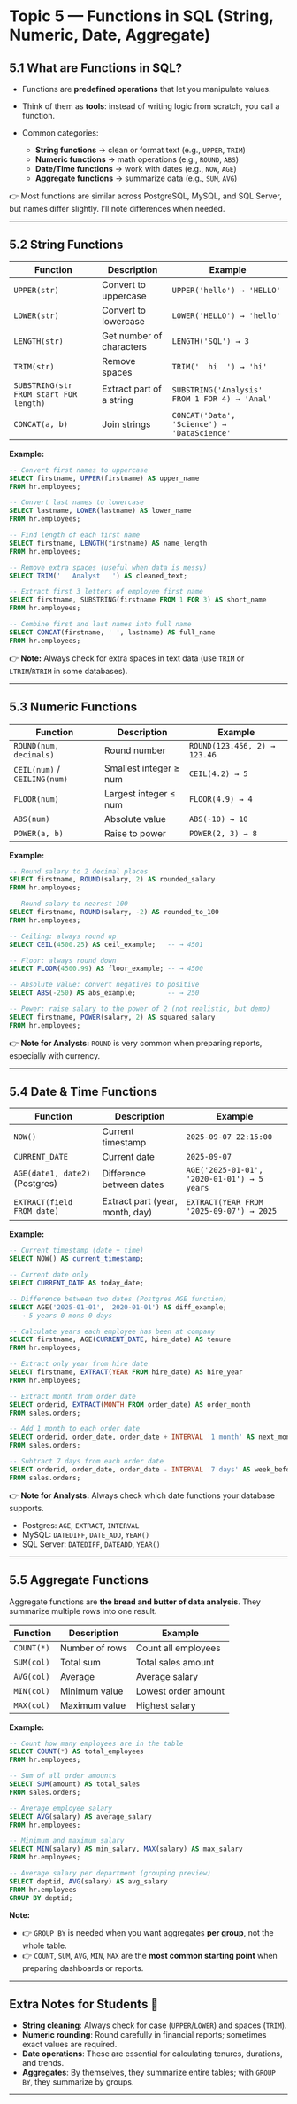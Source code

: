 # Topic 5 — Functions in SQL (String, Numeric, Date, Aggregate)

## 5.1 What are Functions in SQL?

* Functions are **predefined operations** that let you manipulate values.
* Think of them as **tools**: instead of writing logic from scratch, you call a function.
* Common categories:

  * **String functions** → clean or format text (e.g., `UPPER`, `TRIM`)
  * **Numeric functions** → math operations (e.g., `ROUND`, `ABS`)
  * **Date/Time functions** → work with dates (e.g., `NOW`, `AGE`)
  * **Aggregate functions** → summarize data (e.g., `SUM`, `AVG`)

👉 Most functions are similar across PostgreSQL, MySQL, and SQL Server, but names differ slightly. I’ll note differences when needed.

---

## 5.2 String Functions

| Function                               | Description              | Example                                       |
| -------------------------------------- | ------------------------ | --------------------------------------------- |
| `UPPER(str)`                           | Convert to uppercase     | `UPPER('hello') → 'HELLO'`                    |
| `LOWER(str)`                           | Convert to lowercase     | `LOWER('HELLO') → 'hello'`                    |
| `LENGTH(str)`                          | Get number of characters | `LENGTH('SQL') → 3`                           |
| `TRIM(str)`                            | Remove spaces            | `TRIM('  hi  ') → 'hi'`                       |
| `SUBSTRING(str FROM start FOR length)` | Extract part of a string | `SUBSTRING('Analysis' FROM 1 FOR 4) → 'Anal'` |
| `CONCAT(a, b)`                         | Join strings             | `CONCAT('Data', 'Science') → 'DataScience'`   |

**Example:**

```sql
-- Convert first names to uppercase
SELECT firstname, UPPER(firstname) AS upper_name
FROM hr.employees;

-- Convert last names to lowercase
SELECT lastname, LOWER(lastname) AS lower_name
FROM hr.employees;

-- Find length of each first name
SELECT firstname, LENGTH(firstname) AS name_length
FROM hr.employees;

-- Remove extra spaces (useful when data is messy)
SELECT TRIM('   Analyst   ') AS cleaned_text;

-- Extract first 3 letters of employee first name
SELECT firstname, SUBSTRING(firstname FROM 1 FOR 3) AS short_name
FROM hr.employees;

-- Combine first and last names into full name
SELECT CONCAT(firstname, ' ', lastname) AS full_name
FROM hr.employees;
```

👉 **Note:** Always check for extra spaces in text data (use `TRIM` or `LTRIM`/`RTRIM` in some databases).

---

## 5.3 Numeric Functions

| Function                     | Description            | Example                      |
| ---------------------------- | ---------------------- | ---------------------------- |
| `ROUND(num, decimals)`       | Round number           | `ROUND(123.456, 2) → 123.46` |
| `CEIL(num)` / `CEILING(num)` | Smallest integer ≥ num | `CEIL(4.2) → 5`              |
| `FLOOR(num)`                 | Largest integer ≤ num  | `FLOOR(4.9) → 4`             |
| `ABS(num)`                   | Absolute value         | `ABS(-10) → 10`              |
| `POWER(a, b)`                | Raise to power         | `POWER(2, 3) → 8`            |

**Example:**

```sql
-- Round salary to 2 decimal places
SELECT firstname, ROUND(salary, 2) AS rounded_salary
FROM hr.employees;

-- Round salary to nearest 100
SELECT firstname, ROUND(salary, -2) AS rounded_to_100
FROM hr.employees;

-- Ceiling: always round up
SELECT CEIL(4500.25) AS ceil_example;   -- → 4501

-- Floor: always round down
SELECT FLOOR(4500.99) AS floor_example; -- → 4500

-- Absolute value: convert negatives to positive
SELECT ABS(-250) AS abs_example;        -- → 250

-- Power: raise salary to the power of 2 (not realistic, but demo)
SELECT firstname, POWER(salary, 2) AS squared_salary
FROM hr.employees;
```

👉 **Note for Analysts:** `ROUND` is very common when preparing reports, especially with currency.

---

## 5.4 Date & Time Functions

| Function                       | Description                     | Example                                     |
| ------------------------------ | ------------------------------- | ------------------------------------------- |
| `NOW()`                        | Current timestamp               | `2025-09-07 22:15:00`                       |
| `CURRENT_DATE`                 | Current date                    | `2025-09-07`                                |
| `AGE(date1, date2)` (Postgres) | Difference between dates        | `AGE('2025-01-01', '2020-01-01') → 5 years` |
| `EXTRACT(field FROM date)`     | Extract part (year, month, day) | `EXTRACT(YEAR FROM '2025-09-07') → 2025`    |

**Example:**

```sql
-- Current timestamp (date + time)
SELECT NOW() AS current_timestamp;

-- Current date only
SELECT CURRENT_DATE AS today_date;

-- Difference between two dates (Postgres AGE function)
SELECT AGE('2025-01-01', '2020-01-01') AS diff_example;
-- → 5 years 0 mons 0 days

-- Calculate years each employee has been at company
SELECT firstname, AGE(CURRENT_DATE, hire_date) AS tenure
FROM hr.employees;

-- Extract only year from hire date
SELECT firstname, EXTRACT(YEAR FROM hire_date) AS hire_year
FROM hr.employees;

-- Extract month from order date
SELECT orderid, EXTRACT(MONTH FROM order_date) AS order_month
FROM sales.orders;

-- Add 1 month to each order date
SELECT orderid, order_date, order_date + INTERVAL '1 month' AS next_month
FROM sales.orders;

-- Subtract 7 days from each order date
SELECT orderid, order_date, order_date - INTERVAL '7 days' AS week_before
FROM sales.orders;
```

👉 **Note for Analysts:** Always check which date functions your database supports.

* Postgres: `AGE`, `EXTRACT`, `INTERVAL`
* MySQL: `DATEDIFF`, `DATE_ADD`, `YEAR()`
* SQL Server: `DATEDIFF`, `DATEADD`, `YEAR()`

---

## 5.5 Aggregate Functions

Aggregate functions are **the bread and butter of data analysis**.
They summarize multiple rows into one result.

| Function   | Description    | Example             |
| ---------- | -------------- | ------------------- |
| `COUNT(*)` | Number of rows | Count all employees |
| `SUM(col)` | Total sum      | Total sales amount  |
| `AVG(col)` | Average        | Average salary      |
| `MIN(col)` | Minimum value  | Lowest order amount |
| `MAX(col)` | Maximum value  | Highest salary      |

**Example:**

```sql
-- Count how many employees are in the table
SELECT COUNT(*) AS total_employees
FROM hr.employees;

-- Sum of all order amounts
SELECT SUM(amount) AS total_sales
FROM sales.orders;

-- Average employee salary
SELECT AVG(salary) AS average_salary
FROM hr.employees;

-- Minimum and maximum salary
SELECT MIN(salary) AS min_salary, MAX(salary) AS max_salary
FROM hr.employees;

-- Average salary per department (grouping preview)
SELECT deptid, AVG(salary) AS avg_salary
FROM hr.employees
GROUP BY deptid;
```

**Note:**

* 👉 `GROUP BY` is needed when you want aggregates **per group**, not the whole table.
* 👉 `COUNT`, `SUM`, `AVG`, `MIN`, `MAX` are the **most common starting point** when preparing dashboards or reports.

---

## Extra Notes for Students 📝

* **String cleaning**: Always check for case (`UPPER`/`LOWER`) and spaces (`TRIM`).
* **Numeric rounding**: Round carefully in financial reports; sometimes exact values are required.
* **Date operations**: These are essential for calculating tenures, durations, and trends.
* **Aggregates**: By themselves, they summarize entire tables; with `GROUP BY`, they summarize by groups.

---
